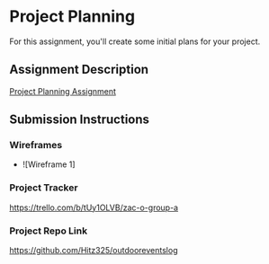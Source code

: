 # Project Planning
For this assignment, you'll create some initial plans for your project.

## Assignment Description
[Project Planning Assignment](https://education.launchcode.org/liftoff/modules/assignments/project-planning)

## Submission Instructions

### Wireframes

 - ![Wireframe 1]


### Project Tracker

https://trello.com/b/tUy1OLVB/zac-o-group-a

### Project Repo Link

https://github.com/Hitz325/outdooreventslog
